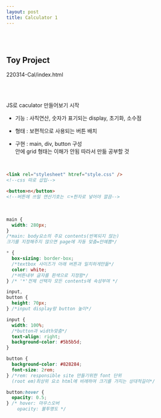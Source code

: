 ```yaml
---
layout: post
title: Calculator 1
---
```


<br><br>

## Toy Project

220314-Cal/index.html

<br><br>

JS로 caculator 만들어보기 시작

- 기능 : 사칙연산, 숫자가 표기되는 display, 초기화, 소수점

- 형태 : 보편적으로 사용되는 버튼 배치

- 구현 : main, div, button 구성<br>
  안에 grid 형태는 이해가 안됨 따라서 만듦 공부할 것

<br>

```html
<link rel="stylesheet" htref="style.css" />
<!--css 따로 삽입-->
```

```html
<button>n</button>
<!--버튼에 쓰일 연산기호는 ㄷ+한자로 넣어야 깔끔-->
```

<br>

```css
main {
  width: 280px;
}
/*main: body요소의 주요 contents(반복되지 않는)
크기를 지정해주지 않으면 page에 자동 맞춤=안예쁨*/

* {
  box-sizing: border-box;
  /*textbox 사이즈가 아래 버튼과 일치하게만듦*/
  color: white;
  /*버튼내부 글자를 흰색으로 지정함*/
} /* '*'전체 선택자 모든 contents에 속성부여 */

input,
button {
  height: 70px;
} /*input display랑 button 높이*/

input {
  width: 100%;
  /*button과 width맞춤*/
  text-align: right;
  background-color: #5b5b5d;
}

button {
  background-color: #828284;
  font-size: 2rem;
} /*rem: responsible site 만들기위한 font 단위
  (root em)최상위 요소 html에 비례하여 크기를 가지는 상대적길이*/

button:hover {
  opacity: 0.5;
} /* hover: 마우스오버
    opacity: 불투명도 */
```

